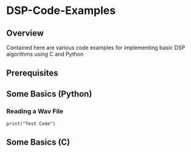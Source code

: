 # DSP-Code-Examples

## Overview

Contained here are various code examples for implementing basic DSP algorithms using C and Python

## Prerequisites

## Some Basics (Python)

### Reading a Wav File
```
print("Test Code")
```

## Some Basics (C)
